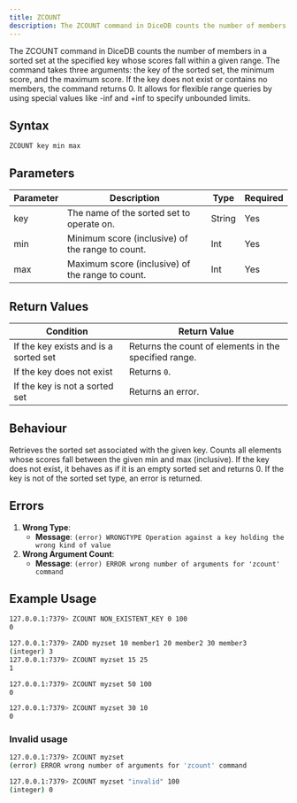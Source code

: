 ```yaml
---
title: ZCOUNT
description: The ZCOUNT command in DiceDB counts the number of members in a sorted set at the specified key whose scores fall within a given range. The command takes three arguments: the key of the sorted set, the minimum score, and the maximum score. If the key does not exist or contains no members, the command returns 0. It allows for flexible range queries by using special values like -inf and +inf to specify unbounded limits.
---
```


The ZCOUNT command in DiceDB counts the number of members in a sorted set at the specified key whose scores fall within a given range. The command takes three arguments: the key of the sorted set, the minimum score, and the maximum score. If the key does not exist or contains no members, the command returns 0. It allows for flexible range queries by using special values like -inf and +inf to specify unbounded limits.

## Syntax

```
ZCOUNT key min max
```

## Parameters

| Parameter | Description                                      | Type   | Required |
|-----------|--------------------------------------------------|--------|----------|
| key       | The name of the sorted set to operate on.        | String | Yes      |
| min       | Minimum score (inclusive) of the range to count. | Int    | Yes      |
| max       | Maximum score (inclusive) of the range to count. | Int    | Yes      |

## Return Values

| Condition                                      | Return Value                                      |
|------------------------------------------------|---------------------------------------------------|
| If the key exists and is a sorted set          | Returns the count of elements in the specified range. |
| If the key does not exist                      | Returns `0`.                                       |
| If the key is not a sorted set                 | Returns an error.                                  |


## Behaviour
Retrieves the sorted set associated with the given key.
Counts all elements whose scores fall between the given min and max (inclusive).
If the key does not exist, it behaves as if it is an empty sorted set and returns 0.
If the key is not of the sorted set type, an error is returned.

## Errors

1. **Wrong Type**: 
   - **Message**: `(error) WRONGTYPE Operation against a key holding the wrong kind of value`
2. **Wrong Argument Count**: 
   - **Message**: `(error) ERROR wrong number of arguments for 'zcount' command`


## Example Usage
```bash
127.0.0.1:7379> ZCOUNT NON_EXISTENT_KEY 0 100
0

127.0.0.1:7379> ZADD myzset 10 member1 20 member2 30 member3
(integer) 3
127.0.0.1:7379> ZCOUNT myzset 15 25
1

127.0.0.1:7379> ZCOUNT myzset 50 100
0

127.0.0.1:7379> ZCOUNT myzset 30 10
0
```
### Invalid usage

```bash
127.0.0.1:7379> ZCOUNT myzset
(error) ERROR wrong number of arguments for 'zcount' command

127.0.0.1:7379> ZCOUNT myzset "invalid" 100
(integer) 0
```